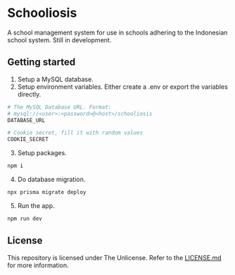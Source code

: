 # Schooliosis

A school management system for use in schools adhering to the Indonesian school system. Still in development.

## Getting started

1. Setup a MySQL database.
2. Setup environment variables. Either create a .env or export the variables directly.

```bash
# The MySQL Database URL. Format:
# mysql://<user>:<password>@<host>/schooliosis
DATABASE_URL

# Cookie secret, fill it with random values
COOKIE_SECRET
```

3. Setup packages.

```bash
npm i
```

4. Do database migration.

```bash
npx prisma migrate deploy
```

5. Run the app.

```bash
npm run dev
```

## License

This repository is licensed under The Unlicense. Refer to the [LICENSE.md](LICENSE.md) for more information.
